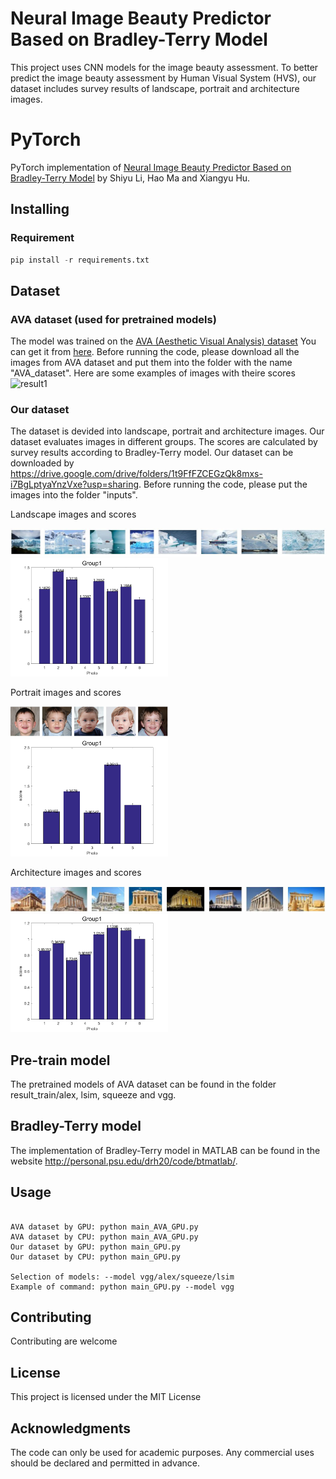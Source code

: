# Neural Image Beauty Predictor Based on Bradley-Terry Model
This project uses CNN models for the image beauty assessment. To better predict the image beauty assessment by Human Visual System (HVS), our dataset includes survey results of landscape, portrait and architecture images.

# PyTorch

PyTorch implementation of [Neural Image Beauty Predictor Based on Bradley-Terry Model](https://arxiv.org/abs/2111.10127) by Shiyu Li, Hao Ma and Xiangyu Hu. 


## Installing

### Requirement
```python
pip install -r requirements.txt
```

## Dataset

### AVA dataset (used for pretrained models)

The model was trained on the [AVA (Aesthetic Visual Analysis) dataset](http://refbase.cvc.uab.es/files/MMP2012a.pdf)
You can get it from [here](https://github.com/mtobeiyf/ava_downloader). Before running the code, please download all the images from AVA dataset and put them into the folder with the name "AVA_dataset".
Here are some examples of images with theire scores 
![result1](https://3.bp.blogspot.com/-_BuiLfAsHGE/WjgoftooRiI/AAAAAAAACR0/mB3tOfinfgA5Z7moldaLIGn92ounSOb8ACLcBGAs/s1600/image2.png)

### Our dataset

The dataset is devided into landscape, portrait and architecture images. Our dataset evaluates images in different groups. The scores are calculated by survey results according to Bradley-Terry model. Our dataset can be downloaded by https://drive.google.com/drive/folders/1t9FfFZCEGzQk8mxs-i7BgLptyaYnzVxe?usp=sharing. Before running the code, please put the images into the folder "inputs".

Landscape images and scores

![Images](https://raw.githubusercontent.com/lishiyu0088/Neural_Bradley-Terry/main/readme_images/L1.jpg)
<img src="https://raw.githubusercontent.com/lishiyu0088/Neural_Bradley-Terry/main/readme_images/L1.png" width="50%" height="50%">

Portrait images and scores

<img src="https://raw.githubusercontent.com/lishiyu0088/Neural_Bradley-Terry/main/readme_images/P1.jpg" width="50%" height="50%">
<img src="https://raw.githubusercontent.com/lishiyu0088/Neural_Bradley-Terry/main/readme_images/P1.png" width="50%" height="50%">

Architecture images and scores

![Images](https://raw.githubusercontent.com/lishiyu0088/Neural_Bradley-Terry/main/readme_images/B1.jpg)
<img src="https://raw.githubusercontent.com/lishiyu0088/Neural_Bradley-Terry/main/readme_images/B1.png" width="50%" height="50%">
## Pre-train model

The pretrained models of AVA dataset can be found in the folder result_train/alex, lsim, squeeze and vgg.

## Bradley-Terry model

The implementation of Bradley-Terry model in MATLAB can be found in the website http://personal.psu.edu/drh20/code/btmatlab/.

## Usage
```

AVA dataset by GPU: python main_AVA_GPU.py
AVA dataset by CPU: python main_AVA_GPU.py
Our dataset by GPU: python main_GPU.py
Our dataset by CPU: python main_GPU.py

Selection of models: --model vgg/alex/squeeze/lsim
Example of command: python main_GPU.py --model vgg
```


## Contributing

Contributing are welcome


## License

This project is licensed under the MIT License

## Acknowledgments

The code can only be used for academic purposes. Any commercial uses should be declared and permitted in advance.
